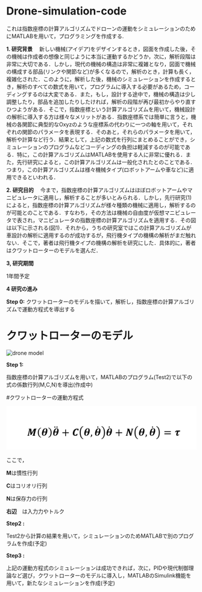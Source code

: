 # Drone-simulation-code
これは指数座標の計算アルゴリズムでドローンの運動をシミュレーションのためにMATLABを用いて，プログラミングを作成する.


**1. 研究背景**
　新しい機械(アイデア)をデザインするとき，図面を作成した後，その機械は作成者の想像と同じように本当に運動するかどうか，次に，解析段階は非常に大切である．しかし，現代の機械の構造は非常に複雑となり，図面で機械の構成する部品(リンクや関節など)が多くなるので，解析のとき，計算も長く，複雑化された．このように，解析した後，機械のシミュレーションを作成するとき，解析のすべての数式を用いて，プログラムに導入する必要があるため，コーディングするのは大変である．また，もし，設計する途中で，機械の構造は少し調整したり，部品を追加したりしたければ，解析の段階が再び最初からやり直すひつようがある．そこで，指数座標という計算アルゴリズムを用いて，機械設計の解析に導入する方は様々なメリットがある．指数座標系では簡単に言うと，機械の各関節に典型的なOxyzのような座標系の代わりに一つの軸を用いて，それぞれの関節のパラメータを表現する．そのあと，それらのパラメータを用いて，解析や計算など行う．結果として，上記の数式を行列にまとめることができ，シミュレーションのプログラムなどコーディングの負担は軽減するのが可能である．特に，この計算アルゴリズムはMATLABを使用する人に非常に優れる．また，先行研究によると，この計算アルゴリズムは一般化されたとのことである．つまり，この計算アルゴリズムは様々機械タイプ(ロボットアームや車など)に適用できるといわれる．

**2. 研究目的**
　今まで，指数座標の計算アルゴリズムはほぼロボットアームやマニピュレータに適用し，解析することが多いとみられる．しかし，先行研究(1)によると，指数座標の計算アルゴリズムが様々種類の機械に適用し，解析するのが可能とのことである．すなわち，その方法は機械の自由度が仮想マニピュレータで表され，マニピュレータの指数座標の計算アルゴリズムを適用する．その図は以下に示される(図1)．それから，うちの研究室ではこの計算アルゴリズムが車設計の解析に適用するのが成功するが，飛行機タイプの機構の解析がまだ触れない．そこで，著者は飛行機タイプの機構の解析を研究にした．具体的に，著者はクワットローターのモデルを選んだ．



**3, 研究期間**
  
  1年間予定


**4 研究の進み**

**Step 0:**
クワットローターのモデルを描いて，解析し，指数座標の計算アルゴリズムで運動方程式を導出する
# クワットローターのモデル

![drone model]()

**Step 1:**


指数座標の計算アルゴリズムを用いて，MATLABのプログラム(Test2)で以下の式の係数行列(M,C,N)を導出(作成中)

#クワットローターの運動方程式


![drone equation](motion_equation.png)


ここで，


**M**は慣性行列


**C**はコリオリ行列


**N**は保存力の行列


**右辺**　は入力力やトルク


**Step2 :**

Test2から計算の結果を用いて，シミュレーションのためMATLABで別のプログラムを作成(予定)


**Step3 :**


上記の運動方程式のシミュレーションは成功できれば，次に，PIDや現代制御理論など選び，クワットローターのモデルに導入し，MATLABのSimulink機能を用いて，新たなシミュレーションを作成(予定)

